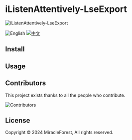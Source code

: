 # iListenAttentively-LseExport

![iListenAttentively-LseExport](https://socialify.git.ci/MiracleForest/iListenAttentively-LseExport/image?description=1&descriptionEditable=A%20rich%20and%20modern%20LeviLamina%20Minecraft%20event%20library&font=Raleway&forks=1&issues=1&language=1&name=1&owner=1&pattern=Circuit%20Board&pulls=1&stargazers=1&theme=Auto)

![English](https://img.shields.io/badge/English-inactive?style=for-the-badge)
[![中文](https://img.shields.io/badge/简体中文-informational?style=for-the-badge)](README.zh.md)

## Install

## Usage


## Contributors

This project exists thanks to all the people who contribute.

![Contributors](https://contrib.rocks/image?repo=MiracleForest/iListenAttentively-LseExport)

## License

Copyright © 2024 MiracleForest, All rights reserved.
